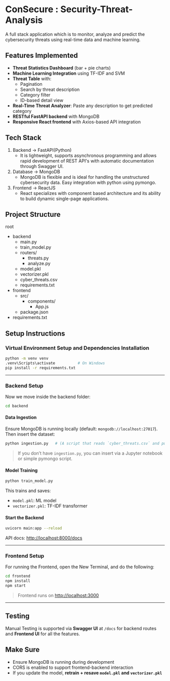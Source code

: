 # ConSecure : Security-Threat-Analysis
A full stack application which is to monitor, analyze and predict the cybersecurity threats using real-time data and machine learning.

## Features Implemented
- **Threat Statistics Dashboard** (bar + pie charts)
- **Machine Learning Integration** using TF-IDF and SVM
- **Threat Table** with:
  - Pagination
  - Search by threat description
  - Category filter
  - ID-based detail view
- **Real-Time Threat Analyzer**: Paste any description to get predicted category
- **RESTful FastAPI backend** with MongoDB
- **Responsive React frontend** with Axios-based API integration

## Tech Stack
1) Backend -> FastAPI(Python)
    - It is lightweight, supports asynchronous programming and allows rapid development of REST API's with automatic documentation through Swagger UI.
2) Database -> MongoDB
    - MongoDB is flexible and is ideal for handling the unstructured cybersecurity data. Easy integration with python using pymongo.
3) Frontend -> ReactJS
    - React specializes with component based architecture and its ability to build dynamic single-page applications.

## Project Structure
root
-  backend
    - main.py
    - train_model.py
    - routers/
        - threats.py
        - analyze.py
    - model.pkl
    - vectorizer.pkl
    - cyber_threats.csv
    - requirements.txt
-  frontend
    - src/
        - components/
            - App.js
    - package.json
- requirements.txt

## Setup Instructions

### Virtual Environment Setup and Dependencies Installation
```bash
python -m venv venv
.venv\Scripts\activate          # On Windows
pip install -r requirements.txt
```
---
### Backend Setup
Now we move inside the backend folder:
```bash
cd backend
```

#### Data Ingestion
Ensure MongoDB is running locally (default: `mongodb://localhost:27017`). Then insert the dataset:
```bash
python ingestion.py   # (A script that reads `cyber_threats.csv` and pushes to MongoDB)
```
> If you don’t have `ingestion.py`, you can insert via a Jupyter notebook or simple pymongo script.

#### Model Training
```bash
python train_model.py
```
This trains and saves:
- `model.pkl`: ML model
- `vectorizer.pkl`: TF-IDF transformer

#### Start the Backend
```bash
uvicorn main:app --reload
```
API docs: [http://localhost:8000/docs](http://localhost:8000/docs)

---
### Frontend Setup
For running the Frontend, open the New Terminal, and do the following:
```bash
cd frontend
npm install
npm start
```
> Frontend runs on [http://localhost:3000](http://localhost:3000)

---
## Testing
Manual Testing is supported via **Swagger UI** at `/docs` for backend routes and **Frontend UI** for all the features.

## Make Sure

- Ensure MongoDB is running during development
- CORS is enabled to support frontend-backend interaction
- If you update the model, **retrain + resave `model.pkl` and `vectorizer.pkl`**
